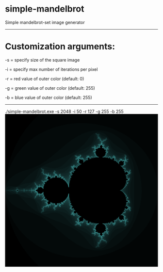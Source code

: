 # simple-mandelbrot
Simple mandelbrot-set image generator

---------
# Customization arguments:

-s = specify size of the square image

-i = specify max number of iterations per pixel

-r = red value of outer color (default: 0)

-g = green value of outer color (default: 255)

-b = blue value of outer color (default: 255)

------

./simple-mandelbrot.exe -s 2048 -i 50 -r 127 -g 255 -b 255
![Mandelbrot](https://github.com/AliAltanOmurveren/simple-mandelbrot/blob/master/example%20images/mandelbrot_2048x2048_50%20iters_RGB(127%2C%20255%2C%20255).png)
